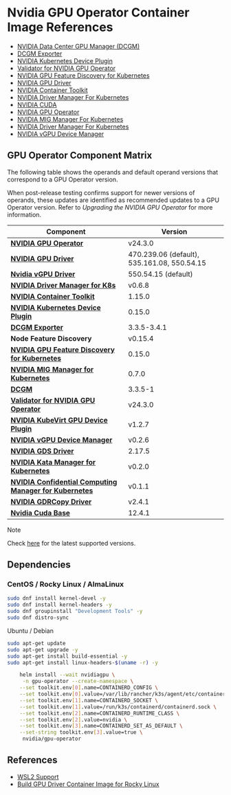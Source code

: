 # Nvidia GPU Operator Container Image References

- [NVIDIA Data Center GPU Manager (DCGM)](https://catalog.ngc.nvidia.com/orgs/nvidia/teams/cloud-native/containers/dcgm)
- [DCGM Exporter](https://catalog.ngc.nvidia.com/orgs/nvidia/teams/k8s/containers/dcgm-exporter)
- [NVIDIA Kubernetes Device Plugin](https://catalog.ngc.nvidia.com/orgs/nvidia/containers/k8s-device-plugin)
- [Validator for NVIDIA GPU Operator](https://catalog.ngc.nvidia.com/orgs/nvidia/teams/cloud-native/containers/gpu-operator-validator)
- [NVIDIA GPU Feature Discovery for Kubernetes](https://catalog.ngc.nvidia.com/orgs/nvidia/containers/gpu-feature-discovery)
- [NVIDIA GPU Driver](https://catalog.ngc.nvidia.com/orgs/nvidia/containers/driver)
- [NVIDIA Container Toolkit](https://catalog.ngc.nvidia.com/orgs/nvidia/teams/k8s/containers/container-toolkit)
- [NVIDIA Driver Manager For Kubernetes](https://catalog.ngc.nvidia.com/orgs/nvidia/teams/cloud-native/containers/k8s-driver-manager)
- [NVIDIA CUDA](https://catalog.ngc.nvidia.com/orgs/nvidia/containers/cuda)
- [NVIDIA GPU Operator](https://catalog.ngc.nvidia.com/orgs/nvidia/containers/gpu-operator)
- [NVIDIA MIG Manager For Kubernetes](https://catalog.ngc.nvidia.com/orgs/nvidia/teams/cloud-native/containers/k8s-mig-manager)
- [NVIDIA Driver Manager For Kubernetes](https://catalog.ngc.nvidia.com/orgs/nvidia/teams/cloud-native/containers/k8s-driver-manager)
- [NVIDIA vGPU Device Manager](https://catalog.ngc.nvidia.com/orgs/nvidia/teams/cloud-native/containers/vgpu-device-manager)

## GPU Operator Component Matrix

The following table shows the operands and default operand versions that correspond to a GPU Operator version.

When post-release testing confirms support for newer versions of operands, these updates are identified as recommended updates to a GPU Operator version. Refer to _Upgrading the NVIDIA GPU Operator_ for more information.

| Component                                                                                                                                           | Version                                     |
| --------------------------------------------------------------------------------------------------------------------------------------------------- | ------------------------------------------- |
| [**NVIDIA GPU Operator**](https://catalog.ngc.nvidia.com/orgs/nvidia/containers/gpu-operator)                                                       | v24.3.0                                     |
| [**NVIDIA GPU Driver**](https://catalog.ngc.nvidia.com/orgs/nvidia/containers/driver)                                                               | 470.239.06 (default), 535.161.08, 550.54.15 |
| [**Nvidia vGPU Driver**](https://catalog.ngc.nvidia.com/orgs/nvidia/teams/vgpu/containers/vgpu-guest-driver-5)                                      | 550.54.15 (default)                         |
| [**NVIDIA Driver Manager for K8s**](https://catalog.ngc.nvidia.com/orgs/nvidia/teams/cloud-native/containers/k8s-driver-manager)                    | v0.6.8                                      |
| [**NVIDIA Container Toolkit**](https://catalog.ngc.nvidia.com/orgs/nvidia/teams/k8s/containers/container-toolkit)                                   | 1.15.0                                      |
| [**NVIDIA Kubernetes Device Plugin**](https://catalog.ngc.nvidia.com/orgs/nvidia/containers/k8s-device-plugin)                                      | 0.15.0                                      |
| [**DCGM Exporter**](https://catalog.ngc.nvidia.com/orgs/nvidia/teams/k8s/containers/dcgm-exporter)                                                  | 3.3.5-3.4.1                                 |
| **Node Feature Discovery**                                                                                                                          | v0.15.4                                     |
| [**NVIDIA GPU Feature Discovery for Kubernetes**](https://catalog.ngc.nvidia.com/orgs/nvidia/containers/gpu-feature-discovery)                      | 0.15.0                                      |
| [**NVIDIA MIG Manager for Kubernetes**](https://catalog.ngc.nvidia.com/orgs/nvidia/teams/cloud-native/containers/k8s-mig-manager)                   | 0.7.0                                       |
| [**DCGM**](https://catalog.ngc.nvidia.com/orgs/nvidia/teams/cloud-native/containers/dcgm)                                                           | 3.3.5-1                                     |
| [**Validator for NVIDIA GPU Operator**](https://catalog.ngc.nvidia.com/orgs/nvidia/teams/cloud-native/containers/gpu-operator-validator)            | v24.3.0                                     |
| [**NVIDIA KubeVirt GPU Device Plugin**](https://catalog.ngc.nvidia.com/orgs/nvidia/containers/kubevirt-gpu-device-plugin)                           | v1.2.7                                      |
| [**NVIDIA vGPU Device Manager**](https://catalog.ngc.nvidia.com/orgs/nvidia/teams/cloud-native/containers/vgpu-device-manager)                      | v0.2.6                                      |
| [**NVIDIA GDS Driver**](https://catalog.ngc.nvidia.com/orgs/nvidia/teams/cloud-native/containers/nvidia-fs)                                         | 2.17.5                                      |
| [**NVIDIA Kata Manager for Kubernetes**](https://catalog.ngc.nvidia.com/orgs/nvidia/teams/cloud-native/containers/k8s-kata-manager)                 | v0.2.0                                      |
| [**NVIDIA Confidential Computing Manager for Kubernetes**](https://catalog.ngc.nvidia.com/orgs/nvidia/teams/cloud-native/containers/k8s-cc-manager) | v0.1.1                                      |
| [**NVIDIA GDRCopy Driver**](https://catalog.ngc.nvidia.com/orgs/nvidia/teams/cloud-native/containers/gdrdrv)                                        | v2.4.1                                      |
| [**Nvidia Cuda Base**](https://catalog.ngc.nvidia.com/orgs/nvidia/containers/cuda)                                                                  | 12.4.1                                      |

> [!NOTE]
> Check [here](https://docs.nvidia.com/datacenter/cloud-native/gpu-operator/latest/platform-support.html) for the latest supported versions.

## Dependencies

### CentOS / Rocky Linux / AlmaLinux

```bash
sudo dnf install kernel-devel -y
sudo dnf install kernel-headers -y
sudo dnf groupinstall "Development Tools" -y
sudo dnf distro-sync
```

Ubuntu / Debian

```bash
sudo apt-get update
sudo apt-get upgrade -y
sudo apt-get install build-essential -y
sudo apt-get install linux-headers-$(uname -r) -y
```

```bash
    helm install --wait nvidiagpu \
     -n gpu-operator --create-namespace \
    --set toolkit.env[0].name=CONTAINERD_CONFIG \
    --set toolkit.env[0].value=/var/lib/rancher/k3s/agent/etc/containerd/config.toml \
    --set toolkit.env[1].name=CONTAINERD_SOCKET \
    --set toolkit.env[1].value=/run/k3s/containerd/containerd.sock \
    --set toolkit.env[2].name=CONTAINERD_RUNTIME_CLASS \
    --set toolkit.env[2].value=nvidia \
    --set toolkit.env[3].name=CONTAINERD_SET_AS_DEFAULT \
    --set-string toolkit.env[3].value=true \
     nvidia/gpu-operator
```

## References

- [WSL2 Support](https://github.com/NVIDIA/gpu-operator/issues/318)
- [Build GPU Driver Container Image for Rocky Linux](https://awslife.medium.com/how-to-build-nvidia-gpu-driver-image-for-rocky-linux-for-gpu-operator-740dcf2f2237)
